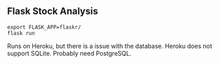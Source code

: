 ## Flask Stock Analysis

	export FLASK_APP=flaskr/
	flask run

Runs on Heroku, but there is a issue with the database. Heroku does not support SQLite. Probably need PostgreSQL.
